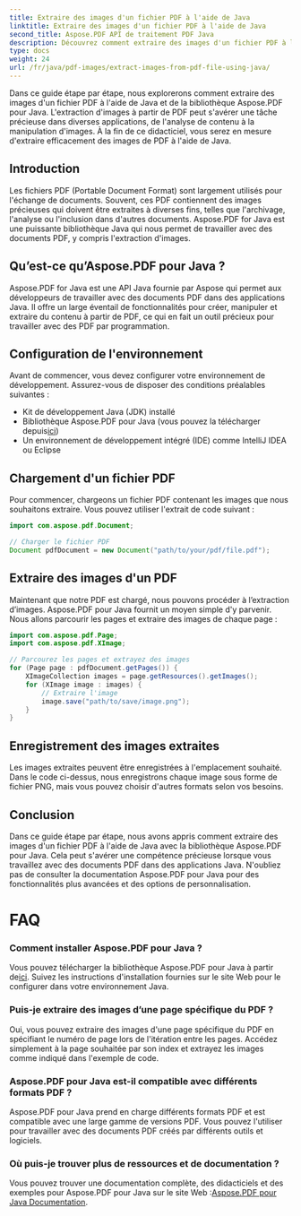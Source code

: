 ```yaml
---
title: Extraire des images d'un fichier PDF à l'aide de Java
linktitle: Extraire des images d'un fichier PDF à l'aide de Java
second_title: Aspose.PDF API de traitement PDF Java
description: Découvrez comment extraire des images d'un fichier PDF à l'aide de Java avec Aspose.PDF pour Java. Guide étape par étape avec le code source. Débloquez l'extraction d'images PDF maintenant.
type: docs
weight: 24
url: /fr/java/pdf-images/extract-images-from-pdf-file-using-java/
---
```


Dans ce guide étape par étape, nous explorerons comment extraire des images d'un fichier PDF à l'aide de Java et de la bibliothèque Aspose.PDF pour Java. L'extraction d'images à partir de PDF peut s'avérer une tâche précieuse dans diverses applications, de l'analyse de contenu à la manipulation d'images. À la fin de ce didacticiel, vous serez en mesure d'extraire efficacement des images de PDF à l'aide de Java.

## Introduction

Les fichiers PDF (Portable Document Format) sont largement utilisés pour l'échange de documents. Souvent, ces PDF contiennent des images précieuses qui doivent être extraites à diverses fins, telles que l'archivage, l'analyse ou l'inclusion dans d'autres documents. Aspose.PDF for Java est une puissante bibliothèque Java qui nous permet de travailler avec des documents PDF, y compris l'extraction d'images.

## Qu’est-ce qu’Aspose.PDF pour Java ?

Aspose.PDF for Java est une API Java fournie par Aspose qui permet aux développeurs de travailler avec des documents PDF dans des applications Java. Il offre un large éventail de fonctionnalités pour créer, manipuler et extraire du contenu à partir de PDF, ce qui en fait un outil précieux pour travailler avec des PDF par programmation.

## Configuration de l'environnement

Avant de commencer, vous devez configurer votre environnement de développement. Assurez-vous de disposer des conditions préalables suivantes :

- Kit de développement Java (JDK) installé
-  Bibliothèque Aspose.PDF pour Java (vous pouvez la télécharger depuis[ici](https://releases.aspose.com/pdf/java/))
- Un environnement de développement intégré (IDE) comme IntelliJ IDEA ou Eclipse

## Chargement d'un fichier PDF

Pour commencer, chargeons un fichier PDF contenant les images que nous souhaitons extraire. Vous pouvez utiliser l'extrait de code suivant :

```java
import com.aspose.pdf.Document;

// Charger le fichier PDF
Document pdfDocument = new Document("path/to/your/pdf/file.pdf");
```

## Extraire des images d'un PDF

Maintenant que notre PDF est chargé, nous pouvons procéder à l’extraction d’images. Aspose.PDF pour Java fournit un moyen simple d'y parvenir. Nous allons parcourir les pages et extraire des images de chaque page :

```java
import com.aspose.pdf.Page;
import com.aspose.pdf.XImage;

// Parcourez les pages et extrayez des images
for (Page page : pdfDocument.getPages()) {
    XImageCollection images = page.getResources().getImages();
    for (XImage image : images) {
        // Extraire l'image
        image.save("path/to/save/image.png");
    }
}
```

## Enregistrement des images extraites

Les images extraites peuvent être enregistrées à l'emplacement souhaité. Dans le code ci-dessus, nous enregistrons chaque image sous forme de fichier PNG, mais vous pouvez choisir d'autres formats selon vos besoins.

## Conclusion

Dans ce guide étape par étape, nous avons appris comment extraire des images d'un fichier PDF à l'aide de Java avec la bibliothèque Aspose.PDF pour Java. Cela peut s'avérer une compétence précieuse lorsque vous travaillez avec des documents PDF dans des applications Java. N'oubliez pas de consulter la documentation Aspose.PDF pour Java pour des fonctionnalités plus avancées et des options de personnalisation.

# FAQ

### Comment installer Aspose.PDF pour Java ?

 Vous pouvez télécharger la bibliothèque Aspose.PDF pour Java à partir de[ici](https://releases.aspose.com/pdf/java/). Suivez les instructions d'installation fournies sur le site Web pour le configurer dans votre environnement Java.

### Puis-je extraire des images d’une page spécifique du PDF ?

Oui, vous pouvez extraire des images d'une page spécifique du PDF en spécifiant le numéro de page lors de l'itération entre les pages. Accédez simplement à la page souhaitée par son index et extrayez les images comme indiqué dans l'exemple de code.

### Aspose.PDF pour Java est-il compatible avec différents formats PDF ?

Aspose.PDF pour Java prend en charge différents formats PDF et est compatible avec une large gamme de versions PDF. Vous pouvez l'utiliser pour travailler avec des documents PDF créés par différents outils et logiciels.

### Où puis-je trouver plus de ressources et de documentation ?

Vous pouvez trouver une documentation complète, des didacticiels et des exemples pour Aspose.PDF pour Java sur le site Web :[Aspose.PDF pour Java Documentation](https://reference.aspose.com/pdf/java/).